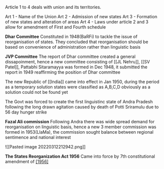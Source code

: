 Article 1 to 4 deals with union and its territories.

Art 1 - Name of the Union
Art 2 - Admission of new states
Art 3 - Formation of new states and alteration of areas
Art 4 - Laws under article 2 and 3 allow for amendment of First and Fourth schedule

**Dhar Committee**
Constituted in 1948(BaRFi) to tackle the issue of reorganisation of states. They concluded that reorganisation should be based on convenience of administration rather than linguistic basis

**JVP Committee**
The report of Dhar committee created a general dissapoinment, hence a new committee consisting of [[JL Nehru]], [[SV Patel]], Pattabhi Sitaramayya was formed in Dec 1948, it submitted the report in 1949 reaffirming the position of Dhar committee

The new Republic of [[India]] came into effect in Jan 1950, during the period as a temporary solution states were classified as A,B,C,D obviously as a solution could not be found yet

The Govt was forced to create the first linguistinc state of Andra Pradesh following the long drawn agitation caused by death of Potti Sriramulu due to 56 day hunger strike

**Fazal Ali commission**
Following Andra there was wide spread demand for reorganisation on linguistic basis, hence a new 3 member commission was formed in 1953(LlaMa), the commission sought balance between regional sentimence and national interest

![[Pasted image 20220312212942.png]]

**The States Reorganization Act 1956**
Came into force by 7th constitutional amendment of [[1956]](Lash)